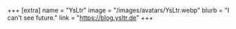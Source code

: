 +++ [extra] name = "YsLtr" image = "/images/avatars/YsLtr.webp" blurb = "I can't see future." link = "https://blog.ysltr.de" +++
